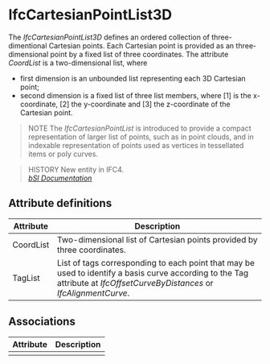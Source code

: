 IfcCartesianPointList3D
=======================
The _IfcCartesianPointList3D_ defines an ordered collection of three-
dimentional Cartesian points. Each Cartesian point is provided as an three-
dimensional point by a fixed list of three coordinates. The attribute
_CoordList_ is a two-dimensional list, where  
  
* first dimension is an unbounded list representing each 3D Cartesian point;  
* second dimension is a fixed list of three list members, where [1] is the x-coordinate, [2] the y-coordinate and [3] the z-coordinate of the Cartesian point.  
  
> NOTE  The _IfcCartesianPointList_ is introduced to provide a compact
> representation of larger list of points, such as in point clouds, and in
> indexable representation of points used as vertices in tessellated items or
> poly curves.  
  
> HISTORY  New entity in IFC4.  
[ _bSI
Documentation_](https://standards.buildingsmart.org/IFC/DEV/IFC4_2/FINAL/HTML/schema/ifcgeometricmodelresource/lexical/ifccartesianpointlist3d.htm)


Attribute definitions
---------------------
| Attribute   | Description                                                                                                                                                               |
|-------------|---------------------------------------------------------------------------------------------------------------------------------------------------------------------------|
| CoordList   | Two-dimensional list of Cartesian points provided by three coordinates.                                                                                                   |
| TagList     | List of tags corresponding to each point that may be used to identify a basis curve according to the Tag attribute at _IfcOffsetCurveByDistances_ or _IfcAlignmentCurve_. |

Associations
------------
| Attribute   | Description   |
|-------------|---------------|
|             |               |

